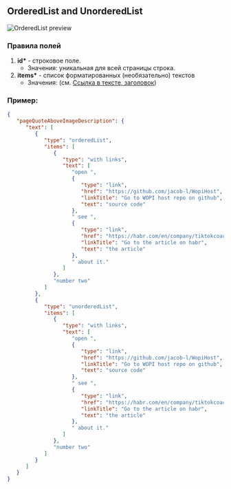 ## OrderedList and UnorderedList

![OrderedList preview]()

### Правила полей

1. **id\*** - строковое поле.
   - Значения: уникальная для всей страницы строка.
2. **items\*** - список форматированных (необязательно) текстов
   - Значения: (см. [Ссылка в тексте, заголовок](../common/commonNestedComponents.md))

### Пример:

```JSON
{
   "pageQuoteAboveImageDescription": {
      "text": [
         {
            "type": "orderedList",
            "items": [
               {
                  "type": "with links",
                  "text": [
                     "open ",
                     {
                        "type": "link",
                        "href": "https://github.com/jacob-l/WopiHost",
                        "linkTitle": "Go to WOPI host repo on github",
                        "text": "source code"
                     },
                     " see ",
                     {
                        "type": "link",
                        "href": "https://habr.com/en/company/tiktokcoach/blog/223179/",
                        "linkTitle": "Go to the article on habr",
                        "text": "the article"
                     },
                     " about it."
                  ]
               },
               "number two"
            ]
         },
         {
            "type": "unorderedList",
            "items": [
               {
                  "type": "with links",
                  "text": [
                     "open ",
                     {
                        "type": "link",
                        "href": "https://github.com/jacob-l/WopiHost",
                        "linkTitle": "Go to WOPI host repo on github",
                        "text": "source code"
                     },
                     " see ",
                     {
                        "type": "link",
                        "href": "https://habr.com/en/company/tiktokcoach/blog/223179/",
                        "linkTitle": "Go to the article on habr",
                        "text": "the article"
                     },
                     " about it."
                  ]
               },
               "number two"
            ]
         }
      ]
   }
}
```
